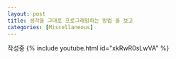 ```yaml
---
layout: post
title: 생각을 그대로 프로그래밍하는 방법 을 보고
categories: [Miscellaneous]
---
```


작성중
{% include youtube.html id="xkRwR0sLwVA" %}